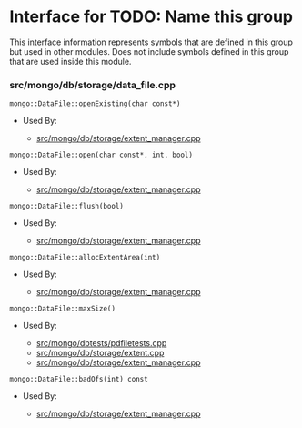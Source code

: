 
# Interface for TODO: Name this group
This interface information represents symbols that are defined in this group but used in other modules.  Does not include symbols defined in this group that are used inside this module.

### src/mongo/db/storage/data\_file.cpp

<div></div>

    mongo::DataFile::openExisting(char const*)

- Used By:

    - [src/mongo/db/storage/extent\_manager.cpp](../../../../storage/storage\_layer\_structure)

<div></div>

    mongo::DataFile::open(char const*, int, bool)

- Used By:

    - [src/mongo/db/storage/extent\_manager.cpp](../../../../storage/storage\_layer\_structure)

<div></div>

    mongo::DataFile::flush(bool)

- Used By:

    - [src/mongo/db/storage/extent\_manager.cpp](../../../../storage/storage\_layer\_structure)

<div></div>

    mongo::DataFile::allocExtentArea(int)

- Used By:

    - [src/mongo/db/storage/extent\_manager.cpp](../../../../storage/storage\_layer\_structure)

<div></div>

    mongo::DataFile::maxSize()

- Used By:

    - [src/mongo/dbtests/pdfiletests.cpp](../../../../tests/unit\_tests)
    - [src/mongo/db/storage/extent.cpp](../../../../storage/storage\_layer\_structure)
    - [src/mongo/db/storage/extent\_manager.cpp](../../../../storage/storage\_layer\_structure)

<div></div>

    mongo::DataFile::badOfs(int) const

- Used By:

    - [src/mongo/db/storage/extent\_manager.cpp](../../../../storage/storage\_layer\_structure)
